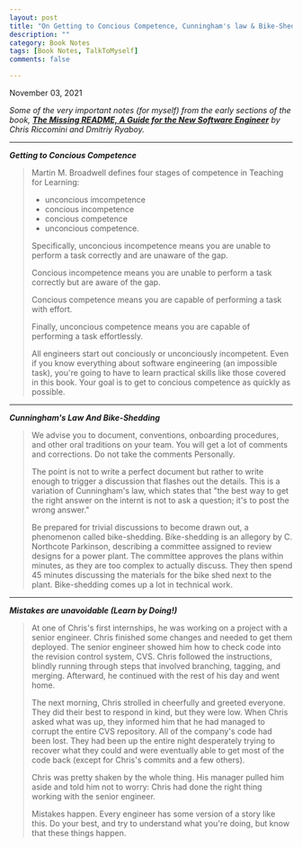 ```yaml
---
layout: post
title: "On Getting to Concious Competence, Cunningham's law & Bike-Shedding, Mistakes are unavoidable!"
description: ""
category: Book Notes
tags: [Book Notes, TalkToMyself]
comments: false

---
```


November 03, 2021

*Some of the very important notes (for myself) from the early sections of the book, [**The Missing README, A Guide for the New Software Engineer**](https://nostarch.com/missing-readme) by Chris Riccomini and Dmitriy Ryaboy.*


---

***Getting to Concious Competence***

> Martin M. Broadwell defines four stages of competence in Teaching for Learning: 
> - unconcious imcompetence 
> - concious incompetence
> - concious competence
> - unconcious competence.
> 
> Specifically, unconcious incompetence means you are unable to perform a task correctly and are unaware of the gap. 
> 
> Concious incompetence means you are unable to perform a task correctly but are aware of the gap.
> 
> Concious competence means you are capable of performing a task with effort.
> 
> Finally, unconcious competence means you are capable of performing a task effortlessly.
> 
> All engineers start out conciously or unconciously incompetent. Even if you know everything about software engineering (an impossible task), you're going to have to learn practical skills like those covered in this book. Your goal is to get to concious competence as quickly as possible.


---

***Cunningham's Law And Bike-Shedding***

> We advise you to document, conventions, onboarding procedures, and other oral traditions on your team. You will get a lot of comments and corrections. Do not take the comments Personally.
> 
> The point is not to write a perfect document but rather to write enough to trigger a discussion that flashes out the details. This is a variation of Cunningham's law, which states that "the best way to get the right answer on the internt is not to ask a question; it's to post the wrong answer."
> 
> Be prepared for trivial discussions to become drawn out, a phenomenon called bike-shedding. Bike-shedding is an allegory by C. Northcote Parkinson, describing a committee assigned to review designs for a power plant. The committee approves the plans within minutes, as they are too complex to actually discuss. They then spend 45 minutes discussing the materials for the bike shed next to the plant. Bike-shedding comes up a lot in technical work.


---


***Mistakes are unavoidable (Learn by Doing!)***

> At one of Chris's first internships, he was working on a project with a senior engineer. Chris finished some changes and needed to get them deployed. The senior engineer showed him how to check code into the revision control system, CVS. Chris followed the instructions, blindly running through steps that involved branching, tagging, and merging. Afterward, he continued with the rest of his day and went home.
> 
> The next morning, Chris strolled in cheerfully and greeted everyone. They did their best to respond in kind, but they were low. When Chris asked what was up, they informed him that he had managed to corrupt the entire CVS repository. All of the company's code had been lost. They had been up the entire night desperately trying to recover what they could and were eventually able to get most of the code back (except for Chris's commits and a few others).
> 
> Chris was pretty shaken by the whole thing. His manager pulled him aside and told him not to worry: Chris had done the right thing working with the senior engineer.
> 
> Mistakes happen. Every engineer has some version of a story like this. Do your best, and try to understand what you're doing, but know that these things happen. 





